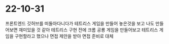 # 22-10-31

프론트엔드 깃허브를 떠돌아다니다가 테트리스 게임을 만들어 놓은것을 보고 나도 만들어보면 재미있을 것 같아
테트리스 구현 전에 크롬 공룡 게임을 만들어보고 테트리스 게임을 구현할라고 했으나
면접 제안을 받아 면접 준비로 대체

